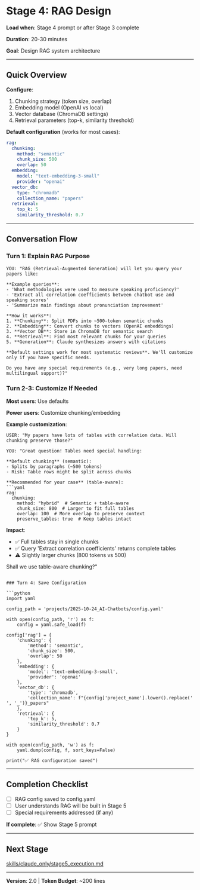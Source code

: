 # Stage 4: RAG Design

**Load when**: Stage 4 prompt or after Stage 3 complete

**Duration**: 20-30 minutes

**Goal**: Design RAG system architecture

---

## Quick Overview

**Configure**:
1. Chunking strategy (token size, overlap)
2. Embedding model (OpenAI vs local)
3. Vector database (ChromaDB settings)
4. Retrieval parameters (top-k, similarity threshold)

**Default configuration** (works for most cases):
```yaml
rag:
  chunking:
    method: "semantic"
    chunk_size: 500
    overlap: 50
  embedding:
    model: "text-embedding-3-small"
    provider: "openai"
  vector_db:
    type: "chromadb"
    collection_name: "papers"
  retrieval:
    top_k: 5
    similarity_threshold: 0.7
```

---

## Conversation Flow

### Turn 1: Explain RAG Purpose

```
YOU: "RAG (Retrieval-Augmented Generation) will let you query your papers like:

**Example queries**:
- 'What methodologies were used to measure speaking proficiency?'
- 'Extract all correlation coefficients between chatbot use and speaking scores'
- 'Summarize main findings about pronunciation improvement'

**How it works**:
1. **Chunking**: Split PDFs into ~500-token semantic chunks
2. **Embedding**: Convert chunks to vectors (OpenAI embeddings)
3. **Vector DB**: Store in ChromaDB for semantic search
4. **Retrieval**: Find most relevant chunks for your queries
5. **Generation**: Claude synthesizes answers with citations

**Default settings work for most systematic reviews**. We'll customize only if you have specific needs.

Do you have any special requirements (e.g., very long papers, need multilingual support)?"
```

### Turn 2-3: Customize If Needed

**Most users**: Use defaults

**Power users**: Customize chunking/embedding

**Example customization**:
```
USER: "My papers have lots of tables with correlation data. Will chunking preserve those?"

YOU: "Great question! Tables need special handling:

**Default chunking** (semantic):
- Splits by paragraphs (~500 tokens)
- Risk: Table rows might be split across chunks

**Recommended for your case** (table-aware):
```yaml
rag:
  chunking:
    method: "hybrid"  # Semantic + table-aware
    chunk_size: 800  # Larger to fit full tables
    overlap: 100  # More overlap to preserve context
    preserve_tables: true  # Keep tables intact
```

**Impact**:
- ✅ Full tables stay in single chunks
- ✅ Query 'Extract correlation coefficients' returns complete tables
- ⚠️ Slightly larger chunks (800 tokens vs 500)

Shall we use table-aware chunking?"
```

### Turn 4: Save Configuration

```python
import yaml

config_path = 'projects/2025-10-24_AI-Chatbots/config.yaml'

with open(config_path, 'r') as f:
    config = yaml.safe_load(f)

config['rag'] = {
    'chunking': {
        'method': 'semantic',
        'chunk_size': 500,
        'overlap': 50
    },
    'embedding': {
        'model': 'text-embedding-3-small',
        'provider': 'openai'
    },
    'vector_db': {
        'type': 'chromadb',
        'collection_name': f"{config['project_name'].lower().replace(' ', '_')}_papers"
    },
    'retrieval': {
        'top_k': 5,
        'similarity_threshold': 0.7
    }
}

with open(config_path, 'w') as f:
    yaml.dump(config, f, sort_keys=False)

print("✅ RAG configuration saved")
```

---

## Completion Checklist

- [ ] RAG config saved to config.yaml
- [ ] User understands RAG will be built in Stage 5
- [ ] Special requirements addressed (if any)

**If complete**: ✅ Show Stage 5 prompt

---

## Next Stage

[skills/claude_only/stage5_execution.md](stage5_execution.md)

---

**Version**: 2.0 | **Token Budget**: ~200 lines
